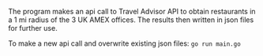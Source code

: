 The program makes an api call to Travel Advisor API to obtain restaurants in a 1 mi radius of the 3 UK AMEX offices. The results then written in json files for further use.

To make a new api call and overwrite existing json files: `go run main.go`